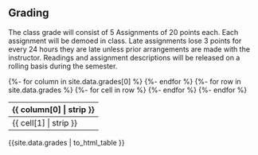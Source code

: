 ## Grading

The class grade will consist of 5 Assignments of 20 points each.
Each assignment will be demoed in class. Late assignments lose 3 points for every 24 hours they are late unless prior arrangements are made with the instructor.
Readings and assignment descriptions will be released on a rolling basis during the semester.

<table>
  <thead>
    <tr>
    {%- for column in site.data.grades[0] %}
      <th>{{ column[0] | strip }}</th>
    {%- endfor %}
    </tr>
  </thead>
  <tbody>
  {%- for row in site.data.grades %}
    <tr>
    {%- for cell in row %}
      <td>{{ cell[1] | strip }}</td>
    {%- endfor %}
    </tr>
  {%- endfor %}
  </tbody>
</table>

{{site.data.grades | to_html_table }}
